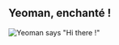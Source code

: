 ## <span class="orange">Yeoman</span>, enchanté !
![Yeoman says "Hi there !"](http://yeoman.io/assets/img/yeoman-003.png)